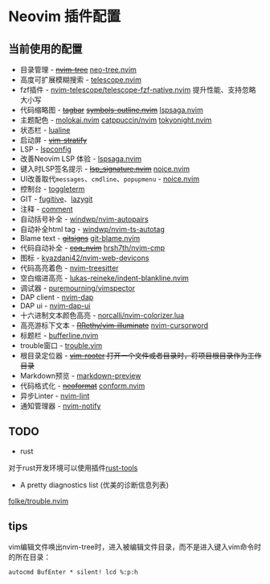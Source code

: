 # Neovim 插件配置

## 当前使用的配置

- 目录管理 - ~~[nvim-tree](https://github.com/kyazdani42/nvim-tree.lua)~~ [neo-tree.nvim](https://github.com/nvim-neo-tree/neo-tree.nvim)
- 高度可扩展模糊搜索 - [telescope.nvim](https://github.com/nvim-telescope/telescope.nvim)
- fzf插件 - [nvim-telescope/telescope-fzf-native.nvim](https://github.com/nvim-telescope/telescope-fzf-native.nvim)
  提升性能、支持忽略大小写
- 代码缩略图 - ~~[tagbar](https://github.com/majutsushi/tagbar)~~ ~~[symbols-outline.nvim](https://github.com/simrat39/symbols-outline.nvim)~~
  [lspsaga.nvim](https://github.com/nvimdev/lspsaga.nvim)
- 主题配色 - [molokai.nvim](https://github.com/tanvirtin/monokai.nvim) [catppuccin/nvim](https://github.com/catppuccin/nvim)
  [tokyonight.nvim](https://github.com/folke/tokyonight.nvim)
- 状态栏 - [lualine](https://github.com/nvim-lualine/lualine.nvim)
- 启动屏 - ~~[vim-stratify](https://github.com/mhinz/vim-startify)~~
- LSP - [lspconfig](https://github.com/neovim/nvim-lspconfig)
- 改善Neovim LSP 体验 - [lspsaga.nvim](https://github.com/nvimdev/lspsaga.nvim)
- 键入时LSP签名提示 - ~~[lsp_signature.nvim](https://github.com/ray-x/lsp_signature.nvim)~~
  [noice.nvim](https://github.com/folke/noice.nvim)
- UI改善取代`messages`、`cmdline`、`popupmenu` - [noice.nvim](https://github.com/folke/noice.nvim)
- 控制台 - [toggleterm](https://github.com/akinsho/toggleterm.nvim)
- GIT - [fugitive](https://github.com/tpope/vim-fugitive)、[lazygit](https://github.com/lewis6991/gitsigns.nvim)
- 注释 - [comment](https://github.com/numToStr/Comment.nvim)
- 自动括号补全 - [windwp/nvim-autopairs](https://github.com/windwp/nvim-autopairs)
- 自动补全html tag - [windwp/nvim-ts-autotag](https://github.com/windwp/nvim-ts-autotag)
- Blame text - ~~[gitsigns](https://github.com/lewis6991/gitsigns.nvim)~~ [git-blame.nvim](https://github.com/f-person/git-blame.nvim)
- 代码自动补全 - ~~[coq_nvim](https://github.com/ms-jpq/coq_nvim)~~ [hrsh7th/nvim-cmp](https://github.com/hrsh7th/nvim-cmp)
- 图标 - [kyazdani42/nvim-web-devicons](https://github.com/kyazdani42/nvim-web-devicons)
- 代码高亮着色 - [nvim-treesitter](https://github.com/nvim-treesitter/nvim-treesitter)
- 空白缩进高亮 - [lukas-reineke/indent-blankline.nvim](https://github.com/lukas-reineke/indent-blankline.nvim)
- 调试器 - [puremourning/vimspector](https://github.com/puremourning/vimspector)
- DAP client - [nvim-dap](https://github.com/mfussenegger/nvim-dap)
- DAP ui - [nvim-dap-ui](https://github.com/rcarriga/nvim-dap-ui)
- 十六进制文本颜色高亮 - [norcalli/nvim-colorizer.lua](https://github.com/norcalli/nvim-colorizer.lua)
- 高亮游标下文本 - ~~[RRethy/vim-illuminate](https://github.com/RRethy/vim-illuminate)~~
  [nvim-cursorword](https://github.com/xiyaowong/nvim-cursorword)
- 标题栏 - [bufferline.nvim](https://github.com/akinsho/bufferline.nvim)
- trouble窗口 - [trouble.vim](https://github.com/folke/trouble.nvim)
- 根目录定位器 - ~~[vim-rooter](https://github.com/airblade/vim-rooter) 打开一个文件或者目录时，将项目根目录作为工作目录~~
- Markdown预览 - [markdown-preview](https://github.com/iamcco/markdown-preview.nvim)
- 代码格式化 - ~~[neoformat](https://github.com/sbdchd/neoformat)~~ [conform.nvim](https://github.com/stevearc/conform.nvim)
- 异步Linter - [nvim-lint](https://github.com/mfussenegger/nvim-lint)
- 通知管理器 - [nvim-notify](https://github.com/rcarriga/nvim-notify)

## TODO

- rust

对于rust开发环境可以使用插件[rust-tools](https://github.com/simrat39/rust-tools.nvim)

- A pretty diagnostics list (优美的诊断信息列表)

[folke/trouble.nvim](https://github.com/folke/trouble.nvim)

## tips

vim编辑文件唤出nvim-tree时，进入被编辑文件目录，而不是进入键入vim命令时的所在目录：

```vim
autocmd BufEnter * silent! lcd %:p:h
```
